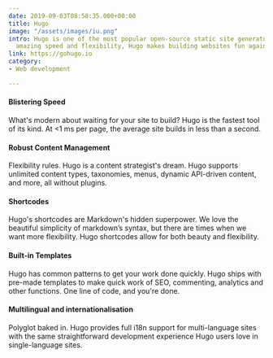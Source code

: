 ```yaml
---
date: 2019-09-03T08:58:35.000+00:00
title: Hugo
image: "/assets/images/iu.png"
intro: Hugo is one of the most popular open-source static site generators. With its
  amazing speed and flexibility, Hugo makes building websites fun again.
link: https://gohugo.io
category:
- Web development

---
```

#### Blistering Speed

What's modern about waiting for your site to build? Hugo is the fastest tool of its kind. At <1 ms per page, the average site builds in less than a second.

#### Robust Content Management

Flexibility rules. Hugo is a content strategist's dream. Hugo supports unlimited content types, taxonomies, menus, dynamic API-driven content, and more, all without plugins.

#### Shortcodes

Hugo's shortcodes are Markdown's hidden superpower. We love the beautiful simplicity of markdown’s syntax, but there are times when we want more flexibility. Hugo shortcodes allow for both beauty and flexibility.

#### Built-in Templates

Hugo has common patterns to get your work done quickly. Hugo ships with pre-made templates to make quick work of SEO, commenting, analytics and other functions. One line of code, and you're done.

#### Multilingual and internationalisation

Polyglot baked in. Hugo provides full i18n support for multi-language sites with the same straightforward development experience Hugo users love in single-language sites.